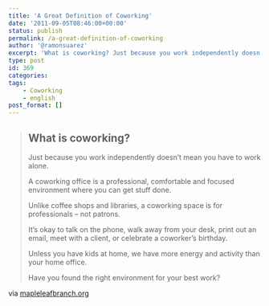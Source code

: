 ```yaml
---
title: 'A Great Definition of Coworking'
date: '2011-09-05T08:46:00+00:00'
status: publish
permalink: /a-great-definition-of-coworking
author: '@ramonsuarez'
excerpt: 'What is coworking? Just because you work independently doesn''t mean you have to work alone. A coworking office is a professional, comfortable and focused environment where you can get stuff done. Unlike coffee shops and libraries, a coworking spac...'
type: post
id: 369
categories:
tags:
    - Coworking
    - english
post_format: []
---
```

> ## What is coworking?
> 
> <div class="bubble whatisit">Just because you work independently doesn’t mean you have to work alone.
> 
> A coworking office is a professional, comfortable and focused environment where you can get stuff done.
> 
> Unlike coffee shops and libraries, a coworking space is for professionals – not patrons.
> 
> It’s okay to talk on the phone, walk away from your desk, print out an email, meet with a client, or celebrate a coworker’s birthday.
> 
> Unless you have kids at home, we have more energy and activity than your home office.
> 
> Have you found the right environment for your best work?
> 
> </div>

via [mapleleafbranch.org](http://www.mapleleafbranch.org/)</div></div>